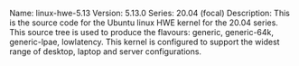 Name:    linux-hwe-5.13
Version: 5.13.0
Series:  20.04 (focal)
Description:
    This is the source code for the Ubuntu linux HWE kernel for the 20.04 series. This
    source tree is used to produce the flavours: generic, generic-64k, generic-lpae,
    lowlatency. This kernel is configured to support the widest range of desktop, laptop
    and server configurations.
